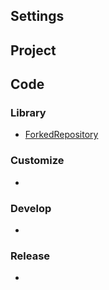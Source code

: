## Settings

## Project

## Code
### Library
* [ForkedRepository](https://github.com/WannaSleep3254/ForkedRepository)

### Customize
*

### Develop
*

### Release
*
